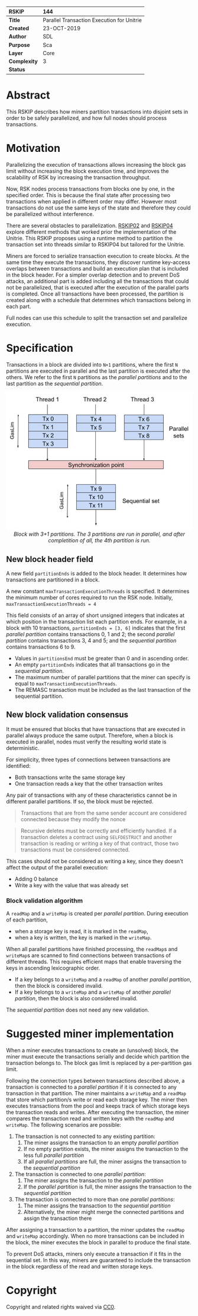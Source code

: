 
|RSKIP          |144           |
| :------------ |:-------------|
|**Title**      |Parallel Transaction Execution for Unitrie |
|**Created**    |23-OCT-2019 |
|**Author**     |SDL |
|**Purpose**    |Sca |
|**Layer**      |Core |
|**Complexity** |3 |
|**Status**     | |

# Abstract

This RSKIP describes how miners partition transactions into disjoint sets in order to be safely parallelized, and how full nodes should process transactions.

# Motivation

Parallelizing the execution of transactions allows increasing the block gas limit without increasing the block execution time, and improves the scalability of RSK by increasing the transaction throughput.

Now, RSK nodes process transactions from blocks one by one, in the specified order. This is because the final state after processing two transactions when applied in different order may differ. However most transactions do not use the same keys of the state and therefore they could be parallelized without interference.

There are several obstacles to parallelization. [RSKIP02](RSKIP02) and [RSKIP04](RSKIP04) explore different methods that worked prior the implementation of the Unitrie. This RSKIP proposes using a runtime method to partition the transaction set into threads similar to RSKIP04 but tailored for the Unitrie.

Miners are forced to serialize transaction execution to create blocks. At the same time they execute the transactions, they discover runtime key-access overlaps between transactions and build an execution plan that is included in the block header. For a simpler overlap detection and to prevent DoS attacks, an additional part is added including all the transactions that could not be parallelized, that is executed after the execution of the parallel parts is completed. Once all transactions have been processed, the partition is created along with a schedule that determines which transactions belong in each part.

Full nodes can use this schedule to split the transaction set and parallelize execution.

# Specification

Transactions in a block are divided into `N+1` partitions, where the first `N` partitions are executed in parallel and the last partition is executed after the others. We refer to the first `N` partitions as the _parallel partitions_ and to the last partition as the _sequential partition_.

<p align="middle">
  <img src="./RSKIP144/schedule.png" alt="Schedule" /><br />
  <em>Block with 3+1 partitions. The 3 partitions are run in parallel, and after completition of all, the 4th partition is run.</em>
</p>

## New block header field

A new field `partitionEnds` is added to the block header. It determines how transactions are partitioned in a block.

A new constant `maxTransactionExecutionThreads` is specified. It determines the minimum number of cores required to run the RSK node. Initially, `maxTransactionExecutionThreads = 4`

This field consists of an array of short unsigned integers that indicates at which position in the transaction list each partition ends. For example, in a block with 10 transactions, `partitionEnds = [3, 6]` indicates that the first _parallel partition_ contains transactions 0, 1 and 2; the second _parallel partition_ contains transactions 3, 4 and 5; and the _sequential partition_ contains transactions 6 to 9.

- Values in `partitionsEnd` must be greater than 0 and in ascending order.
- An empty `partitionEnds` indicates that all transactions go in the _sequential partition_.
- The maximum number of parallel partitions that the miner can specify is equal to `maxTransactionExecutionThreads`.
- The REMASC transaction must be included as the last transaction of the sequential partition.


## New block validation consensus

It must be ensured that blocks that have transactions that are executed in parallel always produce the same output. Therefore, when a block is executed in parallel, nodes must verify the resulting world state is deterministic.

For simplicity, three types of connections between transactions are identified:
- Both transactions write the same storage key
- One transaction reads a key that the other transaction writes

Any pair of transactions with any of these characteristics cannot be in different parallel partitions. If so, the block must be rejected.

> Transactions that are from the same sender account are considered connected because they modify the nonce

> Recursive deletes must be correctly and efficiently handled. If a transaction deletes a contract using `SELFDESTRUCT` and another transaction is reading or writing a key of that contract, those two transactions must be considered connected.

This cases should not be considered as writing a key, since they doesn't affect the output of the parallel execution:
- Adding 0 balance
- Write a key with the value that was already set

### Block validation algorithm

A `readMap` and a `writeMap` is created per _parallel partition_. During execution of each partition,
- when a storage key is read, it is marked in the `readMap`,
- when a key is written, the key is marked in the `writeMap`.

When all parallel partitions have finished processing, the `readMap`s and `writeMap`s are scanned to find connections between transactions of different threads. This requires efficient maps that enable traversing the keys in ascending lexicographic order.
- If a key belongs to a `writeMap` and a `readMap` of another _parallel partition_, then the block is considered invalid.
- If a key belongs to a `writeMap` and a `writeMap` of another _parallel partition_, then the block is also considered invalid.

The _sequential partition_ does not need any new validation.

# Suggested miner implementation

When a miner executes transactions to create an (unsolved) block, the miner must execute the transactions serially and decide which partition the transaction belongs to. The block gas limit is replaced by a per-partition gas limit.

Following the connection types between transactions described above, a transaction is connected to a _parallel partition_ if it is connected to any transaction in that partition. The miner maintains a `writeMap` and a `readMap` that store which partition/s write or read each storage key. The miner then executes transactions from the pool and keeps track of which storage keys the transaction reads and writes. After executing the transaction, the miner compares the transaction read and written keys with the `readMap` and `writeMap`. The following scenarios are possible:

1. The transaction is not connected to any existing partition:
    1. The miner assigns the transaction to an empty _parallel partition_
    2. If no empty partition exists, the miner assigns the transaction to the less full _parallel partition_
    3. If all _parallel partitions_ are full, the miner assigns the transaction to the _sequential partition_
2. The transaction is connected to one _parallel partition_:
    1. The miner assigns the transaction to the _parallel partition_
    2. If the _parallel partition_ is full, the miner assigns the transaction to the _sequential partition_
3. The transaction is connected to more than one _parallel partitions_:
    1. The miner assigns the transaction to the _sequential partition_
    2. Alternatively, the miner might merge the connected partitions and assign the transaction there

After assigning a transaction to a partition, the miner updates the `readMap` and `writeMap` accordingly. When no more transactions can be included in the block, the miner executes the block in parallel to produce the final state.

To prevent DoS attacks, miners only execute a transaction if it fits in the sequential set. In this way, miners are guaranteed to include the transaction in the block regardless of the read and written storage keys.

# Copyright

Copyright and related rights waived via [CC0](https://creativecommons.org/publicdomain/zero/1.0/).
